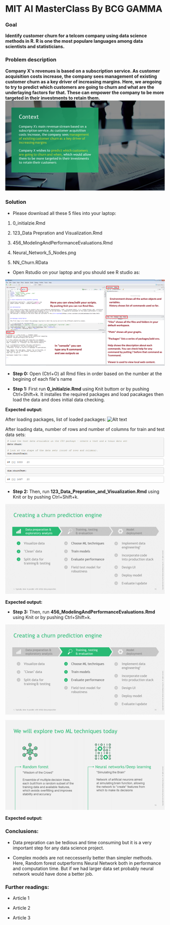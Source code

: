 # MIT AI MasterClass By BCG GAMMA

### Goal 
**Identify customer churn for a telcom company using data science methods in R. R is one the most populare languages among data scientists and statisticians.**

### Problem description
**Company X's revenues is based on a subscription service. As customer acquisition costs increase, the company sees management of existing customer churn as a key driver of increasing margins. Here, we aregoing to try to predict which customers are going to churn and what are the underlaying factors for that. These can empower the company to be more targeted in their investments to retain them.**
![Alt text](./Slide14.PNG?raw=true "Context")

### Solution
- Please download all these 5 files into your laptop:

1. 0_initialzie.Rmd

2. 123_Data Prepration and Visualization.Rmd

3. 456_ModelingAndPerformanceEvaluations.Rmd

4. Neural_Network_5_Nodes.png

5. NN_Churn.RData

- Open Rstudio on your laptop and you should see R studio as:

![Alt text](./Rstudio.PNG?raw=true "RStudio Screenshot")


- **Step 0:** Open (Ctrl+O) all Rmd files in order based on the number at the begining of each file's name


- **Step 1:** First run __0_initialzie.Rmd__ using Knit buttom or by pushing Ctrl+Shift+k. It installes the required packages and load pacakages then load the data and does initial data checking.

__Expected output:__ 

After loading packages, list of loaded packages: 
![Alt text](./Pacakges.PNG?raw=true "Packages")

After loading data, number of rows and number of columns for train and test data sets: 
![Alt text](./DataLoaded.PNG?raw=true "Data")


- **Step 2:** Then, run __123_Data_Prepration_and_Visualization.Rmd__ using Knit or by pushing Ctrl+Shift+k.

![Alt text](./Slide15_A.png?raw=true "Data Prepration")

__Expected output:__ 

- **Step 3:** Then, run __456_ModelingAndPerformanceEvaluations.Rmd__ using Knit or by pushing Ctrl+Shift+k.

![Alt text](./Slide15_B.png?raw=true "Modeling")

![Alt text](./Slide16.PNG?raw=true "Random Forest vs. ANN")

__Expected output:__ 

### Conclusions: 
- Data prepration can be tedious and time consuming but it is a very important step for any data science project.

- Complex models are not neccesserily better than simpler methods. Here, Random forest outperforms Neural Network both in performance and computation time. But if we had larger data set probably neural network would have done a better job.


### Further readings: 

- Article 1  

- Article 2 

- Article 3 



